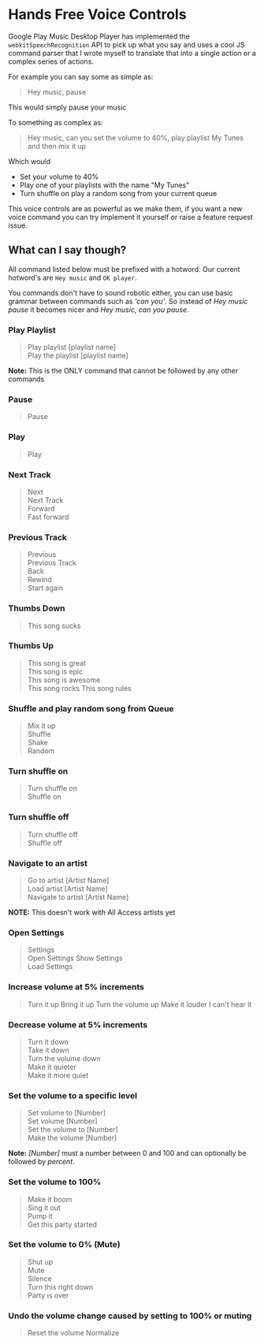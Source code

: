 # Hands Free Voice Controls

Google Play Music Desktop Player has implemented the `webkitSpeechRecognition`
API to pick up what you say and uses a cool JS command parser that I wrote myself
to translate that into a single action or a complex series of actions.

For example you can say some as simple as:
> Hey music, pause  

This would simply pause your music

To something as complex as:
> Hey music, can you set the volume to 40%, play playlist My Tunes and then mix it up

Which would
* Set your volume to 40%
* Play one of your playlists with the name "My Tunes"
* Turn shuffle on play a random song from your current queue

This voice controls are as powerful as we make them, if you want a new voice
command you can try implement it yourself or raise a feature request issue.

## What can I say though?

All command listed below must be prefixed with a hotword.  Our current hotword's
are `Hey music` and `OK player`.

You commands don't have to sound robotic either, you can use basic grammar between commands such as *'can you'*.  So instead of *Hey music pause* it becomes nicer and *Hey music, can you pause*.

### Play Playlist
> Play playlist [playlist name]  
> Play the playlist [playlist name]

**Note:** This is the ONLY command that cannot be followed by any other commands

### Pause
> Pause

### Play
> Play

### Next Track
> Next  
> Next Track  
> Forward  
> Fast forward

### Previous Track
> Previous  
> Previous Track  
> Back  
> Rewind  
> Start again

### Thumbs Down
> This song sucks

### Thumbs Up
> This song is great  
> This song is epic  
> This song is awesome  
> This song rocks
> This song rules

### Shuffle and play random song from Queue
> Mix it up  
> Shuffle  
> Shake  
> Random

### Turn shuffle on
> Turn shuffle on  
> Shuffle on

### Turn shuffle off
> Turn shuffle off  
> Shuffle off

### Navigate to an artist
> Go to artist [Artist Name]  
> Load artist [Artist Name]  
> Navigate to artist [Artist Name]

**NOTE:** This doesn't work with All Access artists yet

### Open Settings
> Settings  
> Open Settings
> Show Settings  
> Load Settings  

### Increase volume at 5% increments
> Turn it up
> Bring it up
> Turn the volume up
> Make it louder
> I can't hear it

### Decrease volume at 5% increments
> Turn it down  
> Take it down  
> Turn the volume down  
> Make it quieter  
> Make it more quiet


### Set the volume to a specific level
> Set volume to [Number]  
> Set volume [Number]  
> Set the volume to [Number]  
> Make the volume [Number]  

**Note:** *[Number]* must a number between 0 and 100 and can optionally be followed
by *percent*.

### Set the volume to 100%
> Make it boom  
> Sing it out  
> Pump it  
> Get this party started

### Set the volume to 0% (Mute)
> Shut up  
> Mute  
> Silence  
> Turn this right down  
> Party is over

### Undo the volume change caused by setting to 100% or muting
> Reset the volume
> Normalize
